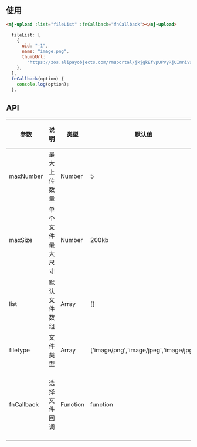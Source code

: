 <!--
 * @Description: 文件上传
 * @Author: panrui
 * @Date: 2021-06-04 18:10:36
 * @LastEditTime: 2021-06-08 09:43:12
 * @LastEditors: panrui
 * 不忘初心,不负梦想
-->

## 使用

```html
<mj-upload :list="fileList" :fnCallback="fnCallback"></mj-upload>
```

```js
  fileList: [
    {
      uid: "-1",
      name: "image.png",
      thumbUrl:
        "https://zos.alipayobjects.com/rmsportal/jkjgkEfvpUPVyRjUImniVslZfWPnJuuZ.png",
    },
  ],
  fnCallback(option) {
    console.log(option);
  },
```

## API

| 参数       | 说明             | 类型     | 默认值                                 | 必填  | 返回值              | 备注                               |
| ---------- | ---------------- | -------- | -------------------------------------- | ----- | ------------------- | ---------------------------------- |
| maxNumber  | 最大上传数量     | Number   | 5                                      | false | -                   | -                                  |
| maxSize    | 单个文件最大尺寸 | Number   | 200kb                                  | false | -                   | -                                  |
| list       | 默认文件数组     | Array    | []                                     | false | -                   | 格式为{uid:'',name:'',thumbUrl:''} |
| filetype   | 文件类型         | Array    | ['image/png','image/jpeg','image/jpg'] | false | -                   | -                                  |
| fnCallback | 选择文件回调     | Function | function                               | false | 当前已选择文件 list | -                                  |

<!-- | actionUrl    | 自动上传 url     | String   | ''                                     | false | -                   | -                             |
| isAutoUpload | 是否自动上传     | Boolean  | false                                  | false | -                   | -                             | -->
